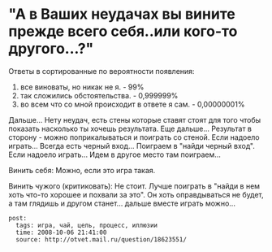 # "А в Ваших неудачах вы вините прежде всего себя..или кого-то другого...?"

Ответы в сортированные по вероятности появления:
1) все виноваты, но никак не я. - 99%
2) так сложились обстоятельства. - 0,999999%
3) во всем что со мной происходит в ответе я сам. - 0,00000001%

Дальше...
Нету неудач, есть стены которые ставят стоят для того чтобы показать насколько ты хочешь результата.
Еще дальше...
Результат в сторону - можно поприкалываться и поиграть со стеной.
Если надоело играть...
Всегда есть черный вход... Поиграем в "найди черный вход".
Если надоело играть...
Идем в другое место там поиграем...

Винить себя:
Можно, если это игра такая.

Винить чужого (критиковать):
Не стоит. Лучше поиграть в "найди в нем хоть что-то хорошее и похвали за это". Он хоть оправдываться не будет, а там глядишь и другом станет... дальше вместе играть можно...

```
post:   
  tags: игра, чай, цель, процесс, иллюзии
  time: 2008-10-06 21:41:00
  source: http://otvet.mail.ru/question/18623551/
```